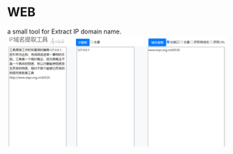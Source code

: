# WEB
a small tool for Extract IP domain name.
![image](https://github.com/Hasaki-h1/WEB/blob/master/Readme.PNG)
